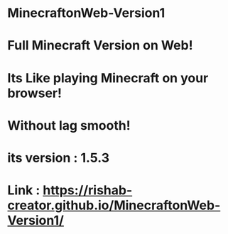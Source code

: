 # MinecraftonWeb-Version1
# Full Minecraft Version on Web!
# Its Like playing Minecraft on your browser!
# Without lag smooth!
# its version : 1.5.3
# Link : https://rishab-creator.github.io/MinecraftonWeb-Version1/
